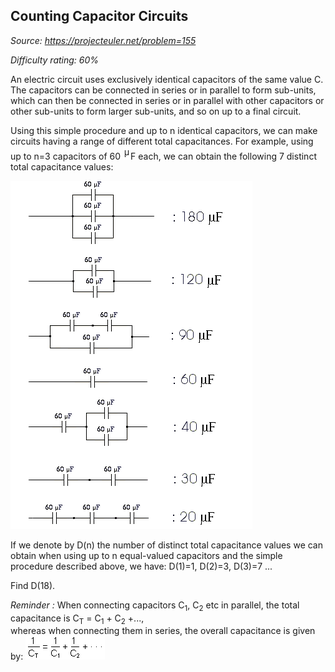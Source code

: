 Counting Capacitor Circuits
---------------------------

*Source: https://projecteuler.net/problem=155*


*Difficulty rating: 60%*

An electric circuit uses exclusively identical capacitors of the same
value C.\
 The capacitors can be connected in series or in parallel to form
sub-units, which can then be connected in series or in parallel with
other capacitors or other sub-units to form larger sub-units, and so on
up to a final circuit.

Using this simple procedure and up to n identical capacitors, we can
make circuits having a range of different total capacitances. For
example, using up to n=3 capacitors of 60
![](img/p155_capsmu.gif)F each, we can obtain the following 7
distinct total capacitance values:

![](img/p155_capacitors1.gif)

If we denote by D(n) the number of distinct total capacitance values we
can obtain when using up to n equal-valued capacitors and the simple
procedure described above, we have: D(1)=1, D(2)=3, D(3)=7 ...

Find D(18).

*Reminder :* When connecting capacitors C<sub>1</sub>, C<sub>2</sub> etc in parallel, the
total capacitance is C<sub>T</sub> = C<sub>1</sub> + C<sub>2</sub> +...,\
 whereas when connecting them in series, the overall capacitance is
given by: ![](img/p155_capsform.gif)
